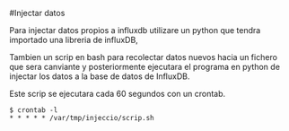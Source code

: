 #Injectar datos

Para injectar datos propios a influxdb utilizare
un python que tendra importado una libreria de influxDB,

Tambien un scrip en bash para recolectar datos nuevos hacia un fichero
que sera canviante y posteriormente ejecutara el programa en python 
de injectar los datos a la base de datos de InfluxDB.

Este scrip se ejecutara cada 60 segundos con un crontab.

```
$ crontab -l
* * * * * /var/tmp/injeccio/scrip.sh
```
